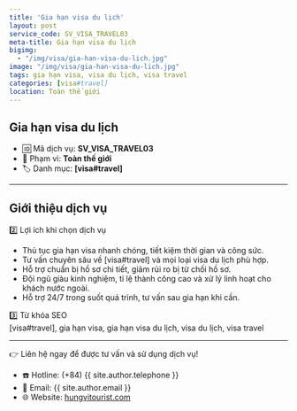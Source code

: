 ```yaml
---
title: 'Gia hạn visa du lịch'
layout: post
service_code: SV_VISA_TRAVEL03
meta-title: Gia hạn visa du lịch
bigimg:
  - "/img/visa/gia-han-visa-du-lich.jpg"
image: "/img/visa/gia-han-visa-du-lich.jpg"
tags: gia hạn visa, visa du lịch, visa travel
categories: [visa#travel]
location: Toàn thế giới
---
```


## Gia hạn visa du lịch

- 🆔 Mã dịch vụ: **SV_VISA_TRAVEL03**
- 📍 Phạm vi: **Toàn thế giới**
- 🏷️ Danh mục: **[visa#travel]**

---

## Giới thiệu dịch vụ

2️⃣ Lợi ích khi chọn dịch vụ  
- Thủ tục gia hạn visa nhanh chóng, tiết kiệm thời gian và công sức.  
- Tư vấn chuyên sâu về [visa#travel] và mọi loại visa du lịch phù hợp.  
- Hỗ trợ chuẩn bị hồ sơ chi tiết, giảm rủi ro bị từ chối hồ sơ.  
- Đội ngũ giàu kinh nghiệm, tỉ lệ thành công cao và xử lý linh hoạt cho khách nước ngoài.  
- Hỗ trợ 24/7 trong suốt quá trình, tư vấn sau gia hạn khi cần.

3️⃣ Từ khóa SEO  
[visa#travel], gia hạn visa, gia hạn visa du lịch, visa du lịch, visa travel

---

👉 Liên hệ ngay để được tư vấn và sử dụng dịch vụ!

- ☎️ Hotline: (+84) {{ site.author.telephone }}
- 📧 Email: {{ site.author.email }}
- 🌐 Website: [hungvitourist.com](https://hungvitourist.com)

